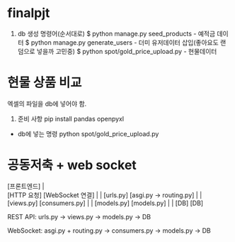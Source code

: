# finalpjt

1. db 생성 명령어(순서대로)
$ python manage.py seed_products - 예적금 데이터
$ python manage.py generate_users   - 더미 유저데이터 삽입(좋아요도 랜덤으로 넣을까 고민중)
$ python spot/gold_price_upload.py - 현물데이터

# 현물 상품 비교
엑셀의 파일을 db에 넣어야 함.
1. 준비 사항
pip install pandas openpyxl

- db에 넣는 명령
python spot/gold_price_upload.py

# 공동저축 + web socket
[프론트엔드]
   |           \
[HTTP 요청]   [WebSocket 연결]
   |                |
[urls.py]        [asgi.py → routing.py]
   |                |
[views.py]       [consumers.py]
   |                |
[models.py]      [models.py]
   |                |
[DB]             [DB]

REST API: urls.py → views.py → models.py → DB

WebSocket: asgi.py + routing.py → consumers.py → models.py → DB